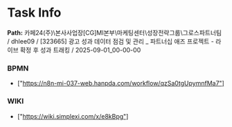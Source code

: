 # Task Info

**Path:** 카페24(주)\본사사업장\[CG]MI본부\마케팅센터\성장전략그룹\그로스파트너팀 / dhlee09 / [323665] 광고 성과 데이터 점검 및 관리 _ 파트너십 애즈 프로젝트 - 라이브 확정 후 성과 트래킹 / 2025-09-01_00-00-00

### BPMN
- ["https://n8n-mi-037-web.hanpda.com/workflow/qzSa0tgUpymnfMa7"]

### WIKI
- ["https://wiki.simplexi.com/x/e8kBpg"]

